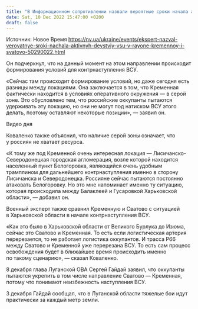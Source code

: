 ```yaml
---
title: "В Информационном сопротивлении назвали вероятные сроки начала активных действий ВСУ в районе Кременной и Сватово"
date: Sat, 10 Dec 2022 15:47:00 +0200
draft: false
---
```

Источник: Новое Время https://nv.ua/ukraine/events/ekspert-nazval-veroyatnye-sroki-nachala-aktivnyh-deystviy-vsu-v-rayone-kremennoy-i-svatovo-50290022.html


 Он подчеркнул, что на данный момент на этом направлении происходит формирования условий для контрнаступления ВСУ.

«Сейчас там происходит формирование условий, но даже сегодня есть разницы между локациями. Она заключается в том, что Кременная фактически находится в условиях оперативного окружения — в серой зоне. Это обусловлено тем, что российские оккупанты пытаются удерживать эту локацию, но они не могут под натиском ВСУ этого делать, поэтому оставляют некоторые позиции», — заявил он.

 Видео дня   

Коваленко также объяснил, что наличие серой зоны означает, что у россиян не хватает ресурса.

«К тому же под Кременной очень интересная локация — Лисичанско-Северодонецкая городская агломерация, возле которой находится населенный пункт Белогоровка, являющийся очень удобным трамплином для дальнейшего контрнаступления именно в сторону Лисичанска и Северодонецка. Россияне сейчас пытаются постоянно атаковать Белогоровку. Но это мне напоминает именно ту ситуацию, которая происходила между Балаклеей и Гусаровкой Харьковской области», — добавил он.

Военный эксперт также сравнил Кременную и Сватово с ситуацией в Харьковской области в начале контрнаступления ВСУ.

«Как это было в Харьковской области от Великого Бурлука до Изюма, сейчас это Сватово и Кременная. То есть если логистическая артерия перерезается, то не работает логистика оккупантов. И трасса Р66 между Сватово и Кременной уже перерезана ВСУ. То есть сам процесс освобождения будет в ближайшее время происходить именно по такому сценарию», — сказал Коваленко.

8 декабря глава Луганской ОВА Сергей Гайдай заявил, что оккупанты пытаются укрепить в том числе направление Сватово — Кременная, потому что понимают неизбежность наступления ВСУ.

3 декабря Гайдай сообщал, что в Луганской области тяжелые бои идут практически за каждый метр земли.
